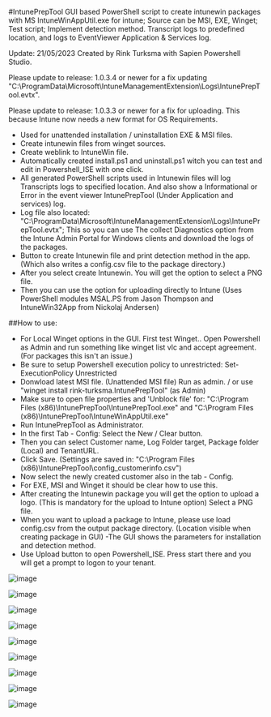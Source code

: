 #IntunePrepTool
GUI based PowerShell script to create intunewin packages with MS IntuneWinAppUtil.exe for intune; Source can be MSI, EXE, Winget; Test script; Implement detection method. Transcript logs to predefined location, and logs to EventViewer Application & Services log. 

Update: 21/05/2023
Created by Rink Turksma with Sapien Powershell Studio.

Please update to release: 1.0.3.4 or newer for a fix updating "C:\ProgramData\Microsoft\IntuneManagementExtension\Logs\IntunePrepTool.evtx".

Please update to release: 1.0.3.3 or newer for a fix for uploading. This because Intune now needs a new format for OS Requirements.

- Used for unattended installation / uninstallation EXE & MSI files.
- Create intunewin files from winget sources.
- Create weblink to IntuneWin file.
- Automatically created install.ps1 and uninstall.ps1 witch you can test and edit in Powershell_ISE with one click.
- All generated PowerShell scripts used in Intunewin files will log Transcripts logs to specified location. And also show a Informational or Error in the event viewer IntunePrepTool (Under Application and services) log.
- Log file also located: "C:\ProgramData\Microsoft\IntuneManagementExtension\Logs\IntunePrepTool.evtx"; This so you can use The collect Diagnostics option from the Intune Admin Portal for Windows clients and download the logs of the packages.
- Button to create Intunewin file and print detection method in the app. (Which also writes a config.csv file to the package directory.)
- After you select create Intunewin. You will get the option to select a PNG file.
- Then you can use the option for uploading directly to Intune (Uses PowerShell modules MSAL.PS from Jason Thompson and IntuneWin32App from Nickolaj Andersen)

##How to use: 
- For Local Winget options in the GUI. First test Winget.. Open Powershell as Admin and run something like winget list vlc and accept agreement.
  (For packages this isn't an issue.)
- Be sure to setup Powershell execution policy to unrestricted: Set-ExecutionPolicy Unrestricted
- Donwload latest MSI file. (Unattended MSI file) Run as admin. / or use "winget install rink-turksma.IntunePrepTool" (as Admin)
- Make sure to open file properties and 'Unblock file' for: "C:\Program Files (x86)\IntunePrepTool\IntunePrepTool.exe" and "C:\Program Files (x86)\IntunePrepTool\IntuneWinAppUtil.exe"
- Run IntunePrepTool as Administrator.
- In the first Tab - Config: Select the New / Clear button. 
- Then you can select Customer name, Log Folder target, Package folder (Local) and TenantURL.
- Click Save. (Settings are saved in: "C:\Program Files (x86)\IntunePrepTool\config_customerinfo.csv")
- Now select the newly created customer also in the tab - Config.
- For EXE, MSI and Winget it should be clear how to use this.
- After creating the Intunewin package you will get the option to upload a logo. (This is mandatory for the upload to Intune option) Select a PNG file.
- When you want to upload a package to Intune, please use load config.csv from the output package directory. (Location visible when creating package in GUI)
-The GUI shows the parameters for installation and detection method.
- Use Upload button to open Powershell_ISE. Press start there and you will get a prompt to logon to your tenant.

![image](https://user-images.githubusercontent.com/127322820/225110446-ad85e79c-6f0b-4d04-a676-69f83fdc1fdb.png)

![image](https://github.com/rink-turksma/IntunePrepTool/assets/127322820/a3af44ef-e27d-4a9b-b354-88900e202771)

![image](https://github.com/rink-turksma/IntunePrepTool/assets/127322820/4cd313db-1353-49a4-a837-06c40e6e7d4d)

![image](https://github.com/rink-turksma/IntunePrepTool/assets/127322820/cbe19ee2-929d-41ac-af43-e87588bb057f)

![image](https://github.com/rink-turksma/IntunePrepTool/assets/127322820/7e70ccb8-ee80-4d5c-a714-6d513f5ea805)

![image](https://github.com/rink-turksma/IntunePrepTool/assets/127322820/c4186ec3-073a-4ec9-8192-3341915b0be7)


![image](https://user-images.githubusercontent.com/127322820/234869274-61b21fd2-e0bc-497a-9742-e7859ae4f16b.png)

![image](https://github.com/rink-turksma/IntunePrepTool/assets/127322820/1589c0b4-3478-4bf9-ab76-ccf4acdb2f65)

![image](https://github.com/rink-turksma/IntunePrepTool/assets/127322820/6a88d37a-9d8b-4c50-a56d-3829e0ea4d7c)



